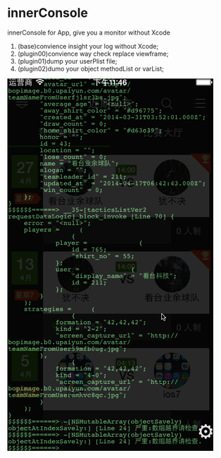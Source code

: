 innerConsole
============

innerConsole for App, give you a monitor without Xcode

1. (base)convience insight your log without Xcode;
2. (plugin00)convience way check replace viewframe;
3. (plugin01)dump your userPlist file;
4. (plugin02)dumo your object methodList or varList;

![inner](innerConsole1.gif)
